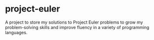 # project-euler
A project to store my solutions to Project Euler problems to grow my problem-solving skills and improve fluency in a variety of programming languages.
